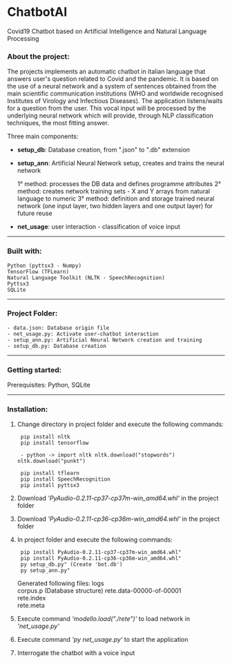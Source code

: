 # ChatbotAI
Covid19 Chatbot based on Artificial Intelligence and Natural Language Processing


### About the project:

  The projects implements an automatic chatbot in italian language that answers user's question related to Covid and the pandemic. 
  It is based on the use of a neural network and a system of sentences obtained from the main scientific communication institutions 
  (WHO and worldwide recognised Institutes of Virology and Infectious Diseases). 
  The application listens/waits for a question from the user. This vocal input will be processed by the underlying neural network
  which will provide, through NLP classification techniques, the most fitting answer. 

  Three main components:

  - **setup_db**: Database creation, from ".json" to ".db" extension

  - **setup_ann**: Artificial Neural Network setup, creates and trains the neural network

    1° method: processes the DB data and defines programme attributes
    2° method: creates network training sets - X and Y arrays from natural language to numeric
    3° method: definition and storage trained neural network (one input layer, two hidden layers and one output layer) for future reuse

  - **net_usage**: user interaction - classification of voice input

------------------------------------------------------------------------------------------------------

### Built with:

    Python (pyttsx3 - Numpy)
    TensorFlow (TFLearn)
    Natural Language Toolkit (NLTK - SpeechRecognition)
    Pyttsx3
    SQLite

------------------------------------------------------------------------------------------------------

### Project Folder:

    - data.json: Database origin file
    - net_usage.py: Activate user-chatbot interaction
    - setup_ann.py: Artificial Neural Network creation and training 
    - setup_db.py: Database creation

------------------------------------------------------------------------------------------------------

### Getting started:

   Prerequisites: Python, SQLite

------------------------------------------------------------------------------------------------------

### Installation:

1) Change directory in project folder and execute the following commands:
   
        pip install nltk
        pip install tensorflow
        
        - python -> import nltk nltk.download("stopwords") nltk.download("punkt")
        
        pip install tflearn
        pip install SpeechRecognition
        pip install pyttsx3

2) Download *'PyAudio-0.2.11-cp37-cp37m-win_amd64.whl'* in the project folder

3) Download *'PyAudio-0.2.11-cp36-cp36m-win_amd64.whl'* in the project folder

4) In project folder and execute the following commands: 
   
        pip install PyAudio-0.2.11-cp37-cp37m-win_amd64.whl"
        pip install PyAudio-0.2.11-cp36-cp36m-win_amd64.whl"
        py setup_db.py" (Create 'bot.db')
        py setup_ann.py" 

     Generated following files:
     logs                        
     corpus.p                  (Database structure)
     rete.data-00000-of-00001  
     rete.index                 
     rete.meta   

5) Execute command *'modello.load("./rete")'* to load network in *'net_usage.py'*    

6) Execute command *'py net_usage.py'* to start the application

7) Interrogate the chatbot with a voice input
